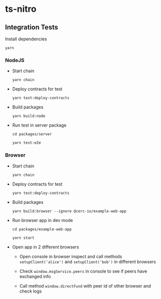 # ts-nitro

## Integration Tests

Install dependencies

```
yarn
```

### NodeJS

* Start chain

	```
	yarn chain
	```

* Deploy contracts for test

	```
	yarn test:deploy-contracts
	```

* Build packages

	```
	yarn build:node
	```

* Run test in server package

	```
	cd packages/server

	yarn test:e2e
	```

### Browser

* Start chain

	```
	yarn chain
	```

* Deploy contracts for test

	```
	yarn test:deploy-contracts
	```

* Build packages

	```
	yarn build:browser --ignore @cerc-io/example-web-app
	```

* Run browser app in dev mode

	```
	cd packages/example-web-app

	yarn start
	```

* Open app in 2 different browsers

	* Open console in browser inspect and call methods `setupClient('alice')` and `setupClient('bob')` in different browsers

	* Check `window.msgService.peers` in console to see if peers have exchanged info

	* Call method `window.directFund` with peer id of other browser and check logs
